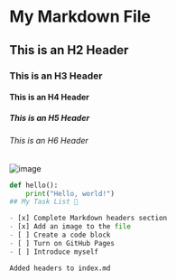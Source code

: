 # My Markdown File

## This is an H2 Header

### This is an H3 Header

#### This is an H4 Header

##### This is an H5 Header

###### This is an H6 Header

![image](https://github.com/user-attachments/assets/8f25c448-0dcc-407c-b424-bec9acaf31d6)
 
   
```python
def hello():
    print("Hello, world!")
## My Task List 🔗

- [x] Complete Markdown headers section
- [x] Add an image to the file
- [ ] Create a code block
- [ ] Turn on GitHub Pages
- [ ] Introduce myself

Added headers to index.md
